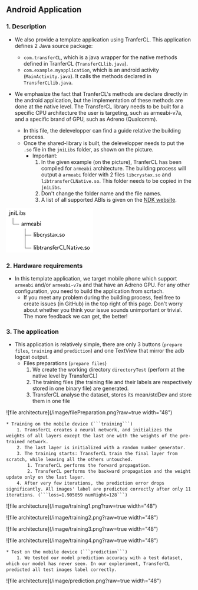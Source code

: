 ## Android Application

### 1. Description

* We also provide a template application using TranferCL. This application defines 2 Java source package:
	* ```com.transferCL```, which is a java wrapper for the native methods defined in TranferCL (```TransferCLlib.java```).
	* ```com.example.myapplication```, which is an android activity (```MainActivity.java```). It calls  the methods declared in ```TransferCLlib.java```.

* We emphasize the fact that TranferCL's methods are declare directly in the android application, but the implementation of these methods are done at the native level. The TransferCL library needs to be built for a specific CPU architecture the user is targeting, such as armeabi-v7a,  and a specific brand of GPU, such as Adreno (Qualcomm).
	* In this file, the delevelopper can find a guide relative the building process.
	* Once the shared-library is built, the delevelopper needs to put the ```.so``` file in the ```jniLibs``` folder, as shown on the picture.
		* Important: 
			1. In the given example (on the picture), TranferCL has been compiled for ```armeabi``` architecture. The building process will output a ```armeabi``` folder with 2 files ```libcrystax.so``` and ```libtransferCLNative.so```. This folder needs to be copied in the ```jniLibs```.
			2. Don't change the folder name and the file names.
			3. A list of all supported ABIs is given on the [NDK website](https://developer.android.com/ndk/guides/abis.html). 
	
	
![file architecture](/image/jniLibs.PNG?raw=true)

### 2. Hardware requirements

* In this template application, we target mobile phone which support ```armeabi``` and/or ```armeabi-v7a``` and that have an Adreno GPU. For any other configuration, you need to build the application from scrtach.
	* If you meet any problem during the building process, feel free to create issues (in GitHub) in the top right of this page. Don't worry about whether you think your issue sounds unimportant or trivial. The more feedback we can get, the better!
	
### 3. The application

* This application is relatively simple, there are only 3 buttons (```prepare files```, ```training``` and ```prediction```) and one TextView that mirror the adb logcat output.
	* Files preparations (```prepare files```)
		1. We create the working directory ```directoryTest``` (perform at the native level by TransferCL)
		2. The training files (the training file and their labels are respectively stored in one binary file) are generated.
		3. TransferCL analyse the dataset, stores its mean/stdDev and store them in one file

![file architecture](/image/filePreparation.png?raw=true width="48")		
		
	* Training on the mobile device (```training```)
		1. TransferCL creates a neural network, and initializes the weights of all layers except the last one with the weights of the pre-trained network. 
		2. The last layer is initialized with a random number generator.
		3. The training starts: TransferCL train the final layer from scratch, while leaving all the others untouched.
			1. TransferCL performs the forward propagation.
			2. TransferCL performs the backward propagation and the weight update only on the last layer.
		4. After very few iterations, the prediction error drops significantly. All images' label are predicted correctly after only 11 iterations. (```loss=1.905059 numRight=128```)
		
![file architecture](/image/training1.png?raw=true width="48")		
	
![file architecture](/image/training2.png?raw=true width="48")		

![file architecture](/image/training3.png?raw=true width="48")		

![file architecture](/image/training4.png?raw=true width="48")		
		
	* Test on the mobile device (```prediction```)
		1. We tested our model prediction accuracy with a test dataset, which our model has never seen. In our expleriment, TransferCL predicted all test images label correctly.
![file architecture](/image/prediction.png?raw=true width="48")		